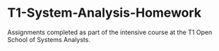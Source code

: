 # T1-System-Analysis-Homework
Assignments completed as part of the intensive course at the T1 Open School of Systems Analysts.
